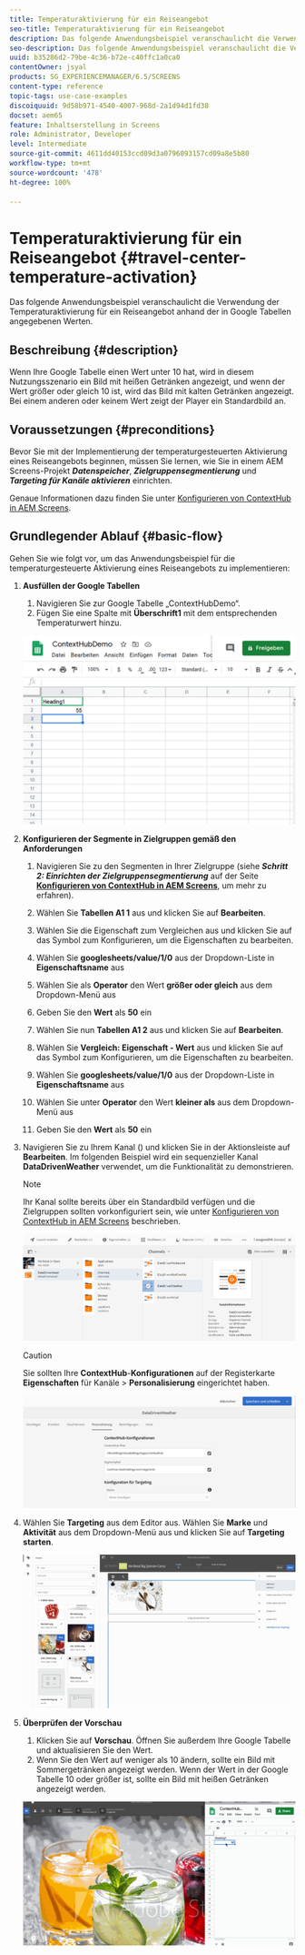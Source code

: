 ```yaml
---
title: Temperaturaktivierung für ein Reiseangebot
seo-title: Temperaturaktivierung für ein Reiseangebot
description: Das folgende Anwendungsbeispiel veranschaulicht die Verwendung der Temperaturaktivierung für ein Reiseangebot anhand der in Google Tabellen angegebenen Werten.
seo-description: Das folgende Anwendungsbeispiel veranschaulicht die Verwendung der Temperaturaktivierung für ein Reiseangebot anhand der in Google Tabellen angegebenen Werten.
uuid: b35286d2-79be-4c36-b72e-c40ffc1a0ca0
contentOwner: jsyal
products: SG_EXPERIENCEMANAGER/6.5/SCREENS
content-type: reference
topic-tags: use-case-examples
discoiquuid: 9d58b971-4540-4007-968d-2a1d94d1fd38
docset: aem65
feature: Inhaltserstellung in Screens
role: Administrator, Developer
level: Intermediate
source-git-commit: 4611dd40153ccd09d3a0796093157cd09a8e5b80
workflow-type: tm+mt
source-wordcount: '478'
ht-degree: 100%

---
```



# Temperaturaktivierung für ein Reiseangebot {#travel-center-temperature-activation}

Das folgende Anwendungsbeispiel veranschaulicht die Verwendung der Temperaturaktivierung für ein Reiseangebot anhand der in Google Tabellen angegebenen Werten.

## Beschreibung {#description}

Wenn Ihre Google Tabelle einen Wert unter 10 hat, wird in diesem Nutzungsszenario ein Bild mit heißen Getränken angezeigt, und wenn der Wert größer oder gleich 10 ist, wird das Bild mit kalten Getränken angezeigt. Bei einem anderen oder keinem Wert zeigt der Player ein Standardbild an.

## Voraussetzungen {#preconditions}

Bevor Sie mit der Implementierung der temperaturgesteuerten Aktivierung eines Reiseangebots beginnen, müssen Sie lernen, wie Sie in einem AEM Screens-Projekt ***Datenspeicher***, ***Zielgruppensegmentierung*** und ***Targeting für Kanäle aktivieren*** einrichten.

Genaue Informationen dazu finden Sie unter [Konfigurieren von ContextHub in AEM Screens](configuring-context-hub.md).

## Grundlegender Ablauf {#basic-flow}

Gehen Sie wie folgt vor, um das Anwendungsbeispiel für die temperaturgesteuerte Aktivierung eines Reiseangebots zu implementieren:

1. **Ausfüllen der Google Tabellen**

   1. Navigieren Sie zur Google Tabelle „ContextHubDemo“.
   1. Fügen Sie eine Spalte mit **Überschrift1** mit dem entsprechenden Temperaturwert hinzu.

   ![screen_shot_2019-05-08at112911am](assets/screen_shot_2019-05-08at112911am.png)

1. **Konfigurieren der Segmente in Zielgruppen gemäß den Anforderungen**

   1. Navigieren Sie zu den Segmenten in Ihrer Zielgruppe (siehe ***Schritt 2: Einrichten der Zielgruppensegmentierung*** auf der Seite **[Konfigurieren von ContextHub in AEM Screens](configuring-context-hub.md)**, um mehr zu erfahren).

   1. Wählen Sie **Tabellen A1 1** aus und klicken Sie auf **Bearbeiten**.

   1. Wählen Sie die Eigenschaft zum Vergleichen aus und klicken Sie auf das Symbol zum Konfigurieren, um die Eigenschaften zu bearbeiten.
   1. Wählen Sie **googlesheets/value/1/0** aus der Dropdown-Liste in **Eigenschaftsname** aus

   1. Wählen Sie als **Operator** den Wert **größer oder gleich** aus dem Dropdown-Menü aus

   1. Geben Sie den **Wert** als **50** ein

   1. Wählen Sie nun **Tabellen A1 2** aus und klicken Sie auf **Bearbeiten**.

   1. Wählen Sie **Vergleich: Eigenschaft - Wert** aus und klicken Sie auf das Symbol zum Konfigurieren, um die Eigenschaften zu bearbeiten.
   1. Wählen Sie **googlesheets/value/1/0** aus der Dropdown-Liste in **Eigenschaftsname** aus

   1. Wählen Sie unter **Operator** den Wert **kleiner als** aus dem Dropdown-Menü aus

   1. Geben Sie den **Wert** als **50** ein

1. Navigieren Sie zu Ihrem Kanal () und klicken Sie in der Aktionsleiste auf **Bearbeiten**. Im folgenden Beispiel wird ein sequenzieller Kanal **DataDrivenWeather** verwendet, um die Funktionalität zu demonstrieren.

   >[!NOTE]
   >
   >Ihr Kanal sollte bereits über ein Standardbild verfügen und die Zielgruppen sollten vorkonfiguriert sein, wie unter [Konfigurieren von ContextHub in AEM Screens](configuring-context-hub.md) beschrieben.

   ![screen_shot_2019-05-08at113022am](assets/screen_shot_2019-05-08at113022am.png)

   >[!CAUTION]
   >
   >Sie sollten Ihre **ContextHub**-**Konfigurationen** auf der Registerkarte **Eigenschaften** für Kanäle > **Personalisierung** eingerichtet haben.

   ![screen_shot_2019-05-08at114106am](assets/screen_shot_2019-05-08at114106am.png)

1. Wählen Sie **Targeting** aus dem Editor aus. Wählen Sie **Marke** und **Aktivität** aus dem Dropdown-Menü aus und klicken Sie auf **Targeting starten**.

   ![new_activity3](assets/new_activity3.gif)

1. **Überprüfen der Vorschau**

   1. Klicken Sie auf **Vorschau**. Öffnen Sie außerdem Ihre Google Tabelle und aktualisieren Sie den Wert.
   1. Wenn Sie den Wert auf weniger als 10 ändern, sollte ein Bild mit Sommergetränken angezeigt werden. Wenn der Wert in der Google Tabelle 10 oder größer ist, sollte ein Bild mit heißen Getränken angezeigt werden.

   ![result3](assets/result3.gif)

